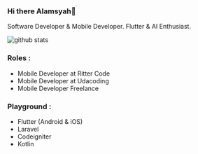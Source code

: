 ### Hi there Alamsyah👋

Software Developer & Mobile Developer. Flutter & AI Enthusiast.

![github stats](https://github-readme-stats.vercel.app/api?username=alamsyahh15&show_icons=true)

### Roles :
- Mobile Developer at Ritter Code
- Mobile Developer at Udacoding
- Mobile Developer Freelance

### Playground :
- Flutter (Android & iOS)
- Laravel
- Codeigniter
- Kotlin
